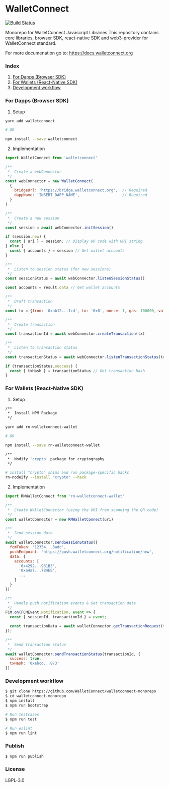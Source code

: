 # WalletConnect

[![Build Status](https://travis-ci.org/WalletConnect/walletconnect-monorepo.svg?branch=master)](https://travis-ci.org/WalletConnect/walletconnect-monorepo)

Monorepo for WalletConnect Javascript Libraries
This repository contains core libraries, browser SDK, react-native SDK and web3-provider for WalletConnect standard.

For more documenation go to: https://docs.walletconnect.org

### Index

1.  [For Dapps (Browser SDK)](#for-dapps-browser-sdk)
2.  [For Wallets (React-Native SDK)](#for-wallets-react-native-sdk)
3.  [Development workflow](#development-workflow)

### For Dapps (Browser SDK)

1.  Setup

```bash
yarn add walletconnect

# OR

npm install --save walletconnect
```

2.  Implementation

```js
import WalletConnect from 'walletconnect'

/**
 *  Create a webConnector
 */
const webConnector = new WalletConnect(
  {
    bridgeUrl: 'https://bridge.walletconnect.org',  // Required
    dappName: 'INSERT_DAPP_NAME',                   // Required
  }
)

/**
 *  Create a new session
 */
const session = await webConnector.initSession()

if (session.new) {
  const { uri } = session; // Display QR code with URI string
} else {
  const { accounts } = session // Get wallet accounts
}

/**
 *  Listen to session status (for new sessions)
 */
const sessionStatus = await webConnector.listenSessionStatus()

const accounts = result.data // Get wallet accounts

/**
 *  Draft transaction
 */
const tx = {from: '0xab12...1cd', to: '0x0', nonce: 1, gas: 100000, value: 0, data: '0x0'}

/**
 *  Create transaction
 */
const transactionId = await webConnector.createTransaction(tx)

/**
 *  Listen to transaction status
 */
const transactionStatus = await webConnector.listenTransactionStatus(transactionId)

if (transactionStatus.success) {
  const { txHash } = transactionStatus // Get transaction hash
}
```

### For Wallets (React-Native SDK)

1.  Setup

```bash
/**
 *  Install NPM Package
 */

yarn add rn-walletconnect-wallet

# OR

npm install --save rn-walletconnect-wallet

/**
 *  Nodify 'crypto' package for cryptography
 */

# install "crypto" shims and run package-specific hacks
rn-nodeify --install "crypto" --hack
```

2.  Implementation

```js
import RNWalletConnect from 'rn-walletconnect-wallet'

/**
 *  Create WalletConnector (using the URI from scanning the QR code)
 */
const walletConnector = new RNWalletConnect(uri)

/**
 *  Send session data
 */
await walletConnector.sendSessionStatus({
  fcmToken: '12354...3adc',
  pushEndpoint: 'https://push.walletconnect.org/notification/new',  
  data: {
    accounts: [
      '0x4292...931B3',
      '0xa4a7...784E8',
      ...
    ]
  }
})

/**
 *  Handle push notification events & Get transaction data
 */
FCM.on(FCMEvent.Notification, event => {
  const { sessionId, transactionId } = event;

  const transactionData = await walletConnector.getTransactionRequest(transactionId);
});

/**
 *  Send transaction status
 */
await walletConnector.sendTransactionStatus(transactionId, {
  success: true,
  txHash: '0xabcd...873'
})
```

### Development workflow

```bash
$ git clone https://github.com/WalletConnect/walletconnect-monorepo
$ cd walletconnect-monorepo
$ npm install
$ npm run bootstrap

# Run testcases
$ npm run test

# Run eslint
$ npm run lint
```

### Publish

```bash
$ npm run publish
```

### License

LGPL-3.0
